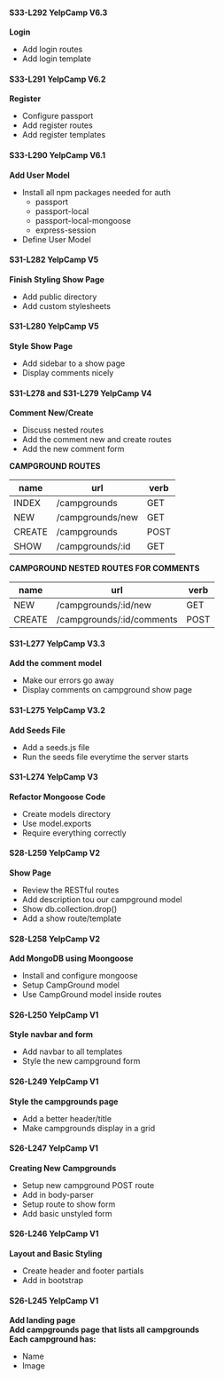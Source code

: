 #### S33-L292 YelpCamp V6.3
**Login**
* Add login routes  
* Add login template  

#### S33-L291 YelpCamp V6.2
**Register**
* Configure passport  
* Add register routes  
* Add register templates  

#### S33-L290 YelpCamp V6.1
**Add User Model**
* Install all npm packages needed for auth  
  * passport  
  * passport-local  
  * passport-local-mongoose  
  * express-session    
* Define User Model  

#### S31-L282 YelpCamp V5
**Finish Styling Show Page**
* Add public directory  
* Add custom stylesheets  

#### S31-L280 YelpCamp V5  
**Style Show Page**
* Add sidebar to a show page  
* Display comments nicely  

#### S31-L278 and S31-L279 YelpCamp V4  
**Comment New/Create**  
* Discuss nested routes  
* Add the comment new and create routes  
* Add the new comment form  

**CAMPGROUND ROUTES**  

name   | url              | verb |  
------ | ---------------- | ---- |  
INDEX  | /campgrounds     | GET  |  
NEW    | /campgrounds/new | GET  |  
CREATE | /campgrounds     | POST |  
SHOW   | /campgrounds/:id | GET  |  

**CAMPGROUND NESTED ROUTES FOR COMMENTS**  

name   | url                       | verb |  
------ | ------------------------- | ---- |  
NEW    | /campgrounds/:id/new      | GET  |  
CREATE | /campgrounds/:id/comments | POST |  

#### S31-L277 YelpCamp V3.3
**Add the comment model**  
* Make our errors go away  
* Display comments on campground show page  

#### S31-L275 YelpCamp V3.2  
**Add Seeds File**  
* Add a seeds.js file  
* Run the seeds file everytime the server starts  

#### S31-L274 YelpCamp V3  
**Refactor Mongoose Code**  
* Create models directory  
* Use model.exports  
* Require everything correctly  

#### S28-L259 YelpCamp V2  
**Show Page**  
* Review the RESTful routes 
* Add description tou our campground model  
* Show db.collection.drop()  
* Add a show route/template

#### S28-L258 YelpCamp V2  
**Add MongoDB using Moongoose**  
* Install and configure mongoose  
* Setup CampGround model 
* Use CampGround model inside routes  

#### S26-L250 YelpCamp V1  
**Style navbar and form**  
* Add navbar to all templates  
* Style the new campground form  

#### S26-L249 YelpCamp V1  
**Style the campgrounds page**  
* Add a better header/title  
* Make campgrounds display in a grid  

#### S26-L247 YelpCamp V1  
**Creating New Campgrounds**  
* Setup new campground POST route  
* Add in body-parser  
* Setup route to show form  
* Add basic unstyled form  

#### S26-L246 YelpCamp V1  
**Layout and Basic Styling**  
* Create header and footer partials  
* Add in bootstrap  

#### S26-L245 YelpCamp V1  
**Add landing page**  
**Add campgrounds page that lists all campgrounds**  
**Each campground has:**  
* Name  
* Image  





